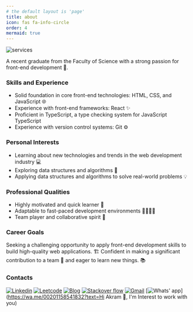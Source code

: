 ```yaml
---
# the default layout is 'page'
title: about
icon: fas fa-info-circle
order: 4
mermaid: true
---
```



![services](https://github.com/Ak-ram/Ak-ram/assets/69124951/2c6b2b25-6758-42a1-95f9-bbf73a6a219e)


A recent graduate from the Faculty of Science with a strong passion for front-end development 🚀.

### Skills and Experience

- Solid foundation in core front-end technologies: HTML, CSS, and JavaScript 🌐
- Experience with front-end frameworks: React ✨
- Proficient in TypeScript, a type checking system for JavaScript TypeScript
- Experience with version control systems: Git ⚙️

### Personal Interests

- Learning about new technologies and trends in the web development industry 💻
- Exploring data structures and algorithms 🧠
- Applying data structures and algorithms to solve real-world problems 💡

### Professional Qualities

- Highly motivated and quick learner 🚀
- Adaptable to fast-paced development environments 🏃‍♀️🏃‍♂️
- Team player and collaborative spirit 🤝

<!-- Some badges are from https://github.com/Ileriayo/markdown-badges -->

### Career Goals

Seeking a challenging opportunity to apply front-end development skills to build high-quality web applications. 🏗️
Confident in making a significant contribution to a team 🎯 and eager to learn new things. 📚

### Contacts

[![Linkedin](https://img.shields.io/badge/LinkedIn-0077B5?logo=linkedin&logoColor=white)](https://www.linkedin.com/in/ak-ram/)
[![Leetcode](https://img.shields.io/badge/-LeetCode-FFA116?logo=LeetCode&logoColor=black)](https://www.leetcode.com/Ak-ram)
[![Blog](https://img.shields.io/badge/dev.to-0A0A0A?logo=devdotto&logoColor=white)](https://dev.to/akram_ak)
[![Stackover flow](https://aleen42.github.io/badges/src/stackoverflow.svg)](https://stackoverflow.com/users/14151211/akram-ashraf)
[![Gmail](https://img.shields.io/badge/Gmail-D14836?logo=gmail&logoColor=white)](mailto:ashrfakrm64@gmail.com)
[![Whats' app](https://img.shields.io/badge/WhatsApp-25D366?logo=whatsapp&logoColor=white)](https://wa.me/00201158541832?text=Hi Akram 👋, I'm Interest to work with you)